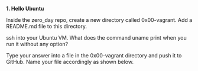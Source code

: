 **1. Hello Ubuntu**

Inside the zero_day repo, create a new directory called 0x00-vagrant. Add a README.md file to this directory.

ssh into your Ubuntu VM. What does the command uname print when you run it without any option?

Type your answer into a file in the 0x00-vagrant directory and push it to GitHub. Name your file accordingly as shown below.

